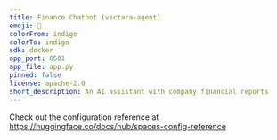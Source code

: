 ```yaml
---
title: Finance Chatbot (vectara-agent)
emoji: 🐨
colorFrom: indigo
colorTo: indigo
sdk: docker
app_port: 8501
app_file: app.py
pinned: false
license: apache-2.0
short_description: An AI assistant with company financial reports
---
```


Check out the configuration reference at https://huggingface.co/docs/hub/spaces-config-reference
